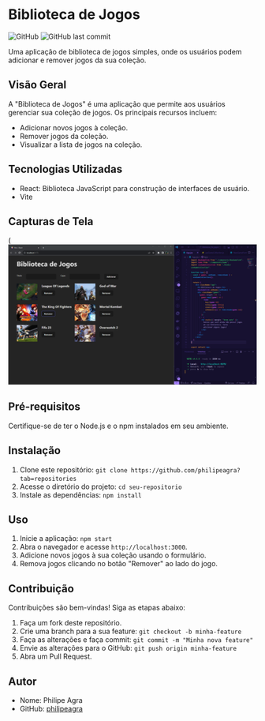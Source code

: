 # Biblioteca de Jogos

![GitHub](https://img.shields.io/github/license/seu-usuario/seu-repositorio)
![GitHub last commit](https://img.shields.io/github/last-commit/seu-usuario/seu-repositorio)

Uma aplicação de biblioteca de jogos simples, onde os usuários podem adicionar e remover jogos da sua coleção.



## Visão Geral

A "Biblioteca de Jogos" é uma aplicação que permite aos usuários gerenciar sua coleção de jogos. Os principais recursos incluem:

- Adicionar novos jogos à coleção.
- Remover jogos da coleção.
- Visualizar a lista de jogos na coleção.

## Tecnologias Utilizadas

- React: Biblioteca JavaScript para construção de interfaces de usuário.
- Vite

## Capturas de Tela

(![Alt text](image.png)


## Pré-requisitos

Certifique-se de ter o Node.js e o npm instalados em seu ambiente.

## Instalação

1. Clone este repositório: `git clone https://github.com/philipeagra?tab=repositories`
2. Acesse o diretório do projeto: `cd seu-repositorio`
3. Instale as dependências: `npm install`

## Uso

1. Inicie a aplicação: `npm start`
2. Abra o navegador e acesse `http://localhost:3000`.
3. Adicione novos jogos à sua coleção usando o formulário.
4. Remova jogos clicando no botão "Remover" ao lado do jogo.

## Contribuição

Contribuições são bem-vindas! Siga as etapas abaixo:

1. Faça um fork deste repositório.
2. Crie uma branch para a sua feature: `git checkout -b minha-feature`
3. Faça as alterações e faça commit: `git commit -m "Minha nova feature"`
4. Envie as alterações para o GitHub: `git push origin minha-feature`
5. Abra um Pull Request.

## Autor

- Nome: Philipe Agra
- GitHub: [philipeagra](https://github.com/philipeagra)
